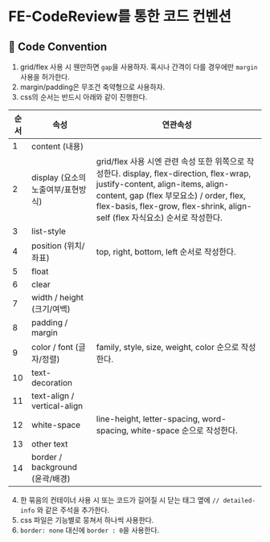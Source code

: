 # FE-CodeReview를 통한 코드 컨벤션
## 📌 Code Convention

1. grid/flex 사용 시 웬만하면 `gap`을 사용하자. 혹시나 간격이 다를 경우에만 `margin` 사용을 허가한다.
2. margin/padding은 무조건 축약형으로 사용하자.
3. css의 순서는 반드시 아래와 같이 진행한다.

| 순서 | 속성 | 연관속성 |
| --- | --- | --- |
| 1 | content (내용) |  |
| 2 | display (요소의 노출여부/표현방식) | grid/flex 사용 시엔 관련 속성 또한 위쪽으로 작성한다. display, flex-direction, flex-wrap, justify-content, align-items, align-content, gap (flex 부모요소) / order, flex, flex-basis, flex-grow, flex-shrink, align-self (flex 자식요소) 순서로 작성한다. |
| 3 | list-style |  |
| 4 | position (위치/좌표) | top, right, bottom, left 순서로 작성한다. |
| 5 | float |  |
| 6 | clear |  |
| 7 | width / height (크기/여백) |  |
| 8 | padding / margin |  |
| 9 | color / font (글자/정렬) | family, style, size, weight, color 순으로 작성한다. |
| 10 | text-decoration |  |
| 11 | text-align / vertical-align |  |
| 12 | white-space | line-height, letter-spacing, word-spacing, white-space 순으로 작성한다. |
| 13 | other text |  |
| 14 | border / background (윤곽/배경) |  |
   
4. 한 묶음의 컨테이너 사용 시 또는 코드가 길어질 시 닫는 태그 옆에 `// detailed-info` 와 같은 주석을 추가한다.
5. css 파일은 기능별로 뭉쳐서 하나씩 사용한다.
6. `border: none` 대신에 `border : 0`을 사용한다. 
